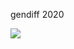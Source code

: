 gendiff 2020

<a href="https://codeclimate.com/github/di122/backend-project-lvl2/maintainability"><img src="https://api.codeclimate.com/v1/badges/2fabf343226907139d71/maintainability" /></a>